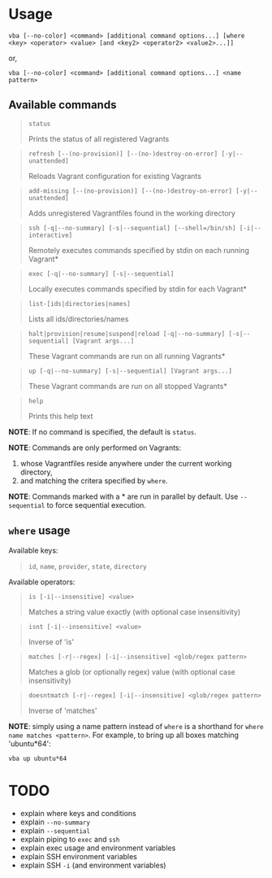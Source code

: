# Usage

    vba [--no-color] <command> [additional command options...] [where <key> <operator> <value> [and <key2> <operator2> <value2>...]]

or,

    vba [--no-color] <command> [additional command options...] <name pattern>

## Available commands

> `status`
> 
> Prints the status of all registered Vagrants

> `refresh [--(no-provision)] [--(no-)destroy-on-error] [-y|--unattended]`
> 
> Reloads Vagrant configuration for existing Vagrants

> `add-missing [--(no-provision)] [--(no-)destroy-on-error] [-y|--unattended]`
> 
> Adds unregistered Vagrantfiles found in the working directory

> `ssh [-q|--no-summary] [-s|--sequential] [--shell=/bin/sh] [-i|--interactive]`
> 
> Remotely executes commands specified by stdin on each running Vagrant*

> `exec [-q|--no-summary] [-s|--sequential]`
> 
> Locally executes commands specified by stdin for each Vagrant*

> `list-[ids|directories|names]`
> 
> Lists all ids/directories/names

> `halt|provision|resume|suspend|reload [-q|--no-summary] [-s|--sequential] [Vagrant args...]`
> 
> These Vagrant commands are run on all running Vagrants*

> `up [-q|--no-summary] [-s|--sequential] [Vagrant args...]`
> 
> These Vagrant commands are run on all stopped Vagrants*

> `help`
> 
> Prints this help text

**NOTE**: If no command is specified, the default is `status`.

**NOTE**: Commands are only performed on Vagrants:
1) whose Vagrantfiles reside anywhere under the current working directory,
2) and matching the critera specified by `where`.

**NOTE**: Commands marked with a * are run in parallel by default. Use `--sequential` to force sequential execution.

## `where` usage

Available keys:

> `id`, `name`, `provider`, `state`, `directory`

Available operators:

> `is [-i|--insensitive] <value>`
> 
> Matches a string value exactly (with optional case insensitivity)

> `isnt [-i|--insensitive] <value>`
> 
> Inverse of 'is'

> `matches [-r|--regex] [-i|--insensitive] <glob/regex pattern>`
> 
> Matches a glob (or optionally regex) value (with optional case insensitivity)

> `doesntmatch [-r|--regex] [-i|--insensitive] <glob/regex pattern>`
> 
> Inverse of 'matches'

**NOTE**: simply using a name pattern instead of `where` is a shorthand for `where name matches <pattern>`.
For example, to bring up all boxes matching 'ubuntu*64':

    vba up ubuntu*64


# TODO
- explain where keys and conditions
- explain `--no-summary`
- explain `--sequential`
- explain piping to `exec` and `ssh`
- explain exec usage and environment variables
- explain SSH environment variables
- explain SSH `-i` (and environment variables)

